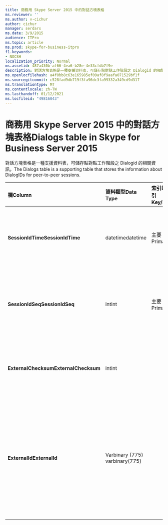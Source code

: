 ```yaml
---
title: 商務用 Skype Server 2015 中的對話方塊表格
ms.reviewer: ''
ms.author: v-cichur
author: cichur
manager: serdars
ms.date: 3/9/2015
audience: ITPro
ms.topic: article
ms.prod: skype-for-business-itpro
f1.keywords:
- NOCSH
localization_priority: Normal
ms.assetid: 487a430b-af66-4ea6-b28e-4e33cfdb7f9e
description: 對話方塊表格是一種支援資料表，可儲存點對點工作階段之 Dialogid 的相關資訊。
ms.openlocfilehash: a4f0bb8c63e165985ef09af8f9aafa071529bf1f
ms.sourcegitcommit: c528fad9db719f3fa96dc3fa99332a349cd9d317
ms.translationtype: MT
ms.contentlocale: zh-TW
ms.lasthandoff: 01/12/2021
ms.locfileid: "49816043"
---
```

# <a name="dialogs-table-in-skype-for-business-server-2015"></a><span data-ttu-id="012e2-103">商務用 Skype Server 2015 中的對話方塊表格</span><span class="sxs-lookup"><span data-stu-id="012e2-103">Dialogs table in Skype for Business Server 2015</span></span>
 
<span data-ttu-id="012e2-104">對話方塊表格是一種支援資料表，可儲存點對點工作階段之 Dialogid 的相關資訊。</span><span class="sxs-lookup"><span data-stu-id="012e2-104">The Dialogs table is a supporting table that stores the information about DialogIDs for peer-to-peer sessions.</span></span>
  
|<span data-ttu-id="012e2-105">**欄**</span><span class="sxs-lookup"><span data-stu-id="012e2-105">**Column**</span></span>|<span data-ttu-id="012e2-106">**資料類型**</span><span class="sxs-lookup"><span data-stu-id="012e2-106">**Data Type**</span></span>|<span data-ttu-id="012e2-107">**索引鍵/索引**</span><span class="sxs-lookup"><span data-stu-id="012e2-107">**Key/Index**</span></span>|<span data-ttu-id="012e2-108">**詳細資料**</span><span class="sxs-lookup"><span data-stu-id="012e2-108">**Details**</span></span>|
|:-----|:-----|:-----|:-----|
|<span data-ttu-id="012e2-109">**SessionIdTime**</span><span class="sxs-lookup"><span data-stu-id="012e2-109">**SessionIdTime**</span></span> <br/> |<span data-ttu-id="012e2-110">datetime</span><span class="sxs-lookup"><span data-stu-id="012e2-110">datetime</span></span>  <br/> |<span data-ttu-id="012e2-111">主要</span><span class="sxs-lookup"><span data-stu-id="012e2-111">Primary</span></span>  <br/> |<span data-ttu-id="012e2-112">會話要求的時間;與 SessionIDSeq 搭配使用，以唯一識別會話。</span><span class="sxs-lookup"><span data-stu-id="012e2-112">Time of session request; used in conjunction with SessionIDSeq to uniquely identify a session.</span></span>  <br/> |
|<span data-ttu-id="012e2-113">**SessionIdSeq**</span><span class="sxs-lookup"><span data-stu-id="012e2-113">**SessionIdSeq**</span></span> <br/> |<span data-ttu-id="012e2-114">int</span><span class="sxs-lookup"><span data-stu-id="012e2-114">int</span></span>  <br/> |<span data-ttu-id="012e2-115">主要</span><span class="sxs-lookup"><span data-stu-id="012e2-115">Primary</span></span>  <br/> |<span data-ttu-id="012e2-116">識別工作階段的 ID 號碼。</span><span class="sxs-lookup"><span data-stu-id="012e2-116">ID number to identify the session.</span></span> <span data-ttu-id="012e2-117">與 SessionIDTime 搭配使用，以唯一識別會話。</span><span class="sxs-lookup"><span data-stu-id="012e2-117">Used in conjunction with SessionIDTime to uniquely identify a session.</span></span>  <br/> |
|<span data-ttu-id="012e2-118">**ExternalChecksum**</span><span class="sxs-lookup"><span data-stu-id="012e2-118">**ExternalChecksum**</span></span> <br/> |<span data-ttu-id="012e2-119">int</span><span class="sxs-lookup"><span data-stu-id="012e2-119">int</span></span>  <br/> | <br/> |<span data-ttu-id="012e2-120">ExternalID 的校驗和。</span><span class="sxs-lookup"><span data-stu-id="012e2-120">Checksum of the ExternalID.</span></span> <span data-ttu-id="012e2-121">此欄位是用來增加資料庫搜尋的速度。</span><span class="sxs-lookup"><span data-stu-id="012e2-121">This field is used to increase the speed of database searches.</span></span>  <br/> |
|<span data-ttu-id="012e2-122">**ExternalId**</span><span class="sxs-lookup"><span data-stu-id="012e2-122">**ExternalId**</span></span> <br/> |<span data-ttu-id="012e2-123">Varbinary (775) </span><span class="sxs-lookup"><span data-stu-id="012e2-123">varbinary(775)</span></span>  <br/> | <br/> |<span data-ttu-id="012e2-124">以二進位儲存的 SIP 對話方塊識別碼。</span><span class="sxs-lookup"><span data-stu-id="012e2-124">SIP dialog ID, stored as a binary.</span></span> <span data-ttu-id="012e2-125">二進位檔案的格式為：</span><span class="sxs-lookup"><span data-stu-id="012e2-125">The format of the binary is:</span></span>  <br/> <span data-ttu-id="012e2-126">dialog; 從-標籤; to-標記</span><span class="sxs-lookup"><span data-stu-id="012e2-126">dialog;from-tag;to-tag</span></span>  <br/> <span data-ttu-id="012e2-127">您可以使用下列語法將此資料轉換成文字格式：</span><span class="sxs-lookup"><span data-stu-id="012e2-127">This data can be converted to text format by using this syntax:</span></span>  <br/>  `cast(cast(ExternalId as varbinary(max)) as varchar(max))` <br/> |
   

